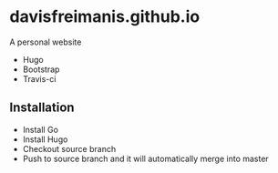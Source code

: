 # davisfreimanis.github.io
A personal website

* Hugo
* Bootstrap
* Travis-ci

## Installation
* Install Go
* Install Hugo
* Checkout source branch
* Push to source branch and it will automatically merge into master
